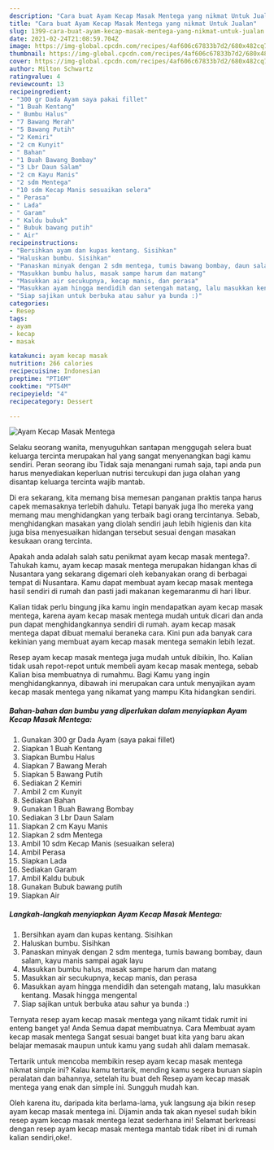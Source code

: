 ```yaml
---
description: "Cara buat Ayam Kecap Masak Mentega yang nikmat Untuk Jualan"
title: "Cara buat Ayam Kecap Masak Mentega yang nikmat Untuk Jualan"
slug: 1399-cara-buat-ayam-kecap-masak-mentega-yang-nikmat-untuk-jualan
date: 2021-02-24T21:08:59.704Z
image: https://img-global.cpcdn.com/recipes/4af606c67833b7d2/680x482cq70/ayam-kecap-masak-mentega-foto-resep-utama.jpg
thumbnail: https://img-global.cpcdn.com/recipes/4af606c67833b7d2/680x482cq70/ayam-kecap-masak-mentega-foto-resep-utama.jpg
cover: https://img-global.cpcdn.com/recipes/4af606c67833b7d2/680x482cq70/ayam-kecap-masak-mentega-foto-resep-utama.jpg
author: Milton Schwartz
ratingvalue: 4
reviewcount: 13
recipeingredient:
- "300 gr Dada Ayam saya pakai fillet"
- "1 Buah Kentang"
- " Bumbu Halus"
- "7 Bawang Merah"
- "5 Bawang Putih"
- "2 Kemiri"
- "2 cm Kunyit"
- " Bahan"
- "1 Buah Bawang Bombay"
- "3 Lbr Daun Salam"
- "2 cm Kayu Manis"
- "2 sdm Mentega"
- "10 sdm Kecap Manis sesuaikan selera"
- " Perasa"
- " Lada"
- " Garam"
- " Kaldu bubuk"
- " Bubuk bawang putih"
- " Air"
recipeinstructions:
- "Bersihkan ayam dan kupas kentang. Sisihkan"
- "Haluskan bumbu. Sisihkan"
- "Panaskan minyak dengan 2 sdm mentega, tumis bawang bombay, daun salam, kayu manis sampai agak layu"
- "Masukkan bumbu halus, masak sampe harum dan matang"
- "Masukkan air secukupnya, kecap manis, dan perasa"
- "Masukkan ayam hingga mendidih dan setengah matang, lalu masukkan kentang. Masak hingga mengental"
- "Siap sajikan untuk berbuka atau sahur ya bunda :)"
categories:
- Resep
tags:
- ayam
- kecap
- masak

katakunci: ayam kecap masak 
nutrition: 266 calories
recipecuisine: Indonesian
preptime: "PT16M"
cooktime: "PT54M"
recipeyield: "4"
recipecategory: Dessert

---
```



![Ayam Kecap Masak Mentega](https://img-global.cpcdn.com/recipes/4af606c67833b7d2/680x482cq70/ayam-kecap-masak-mentega-foto-resep-utama.jpg)

Selaku seorang wanita, menyuguhkan santapan menggugah selera buat keluarga tercinta merupakan hal yang sangat menyenangkan bagi kamu sendiri. Peran seorang ibu Tidak saja menangani rumah saja, tapi anda pun harus menyediakan keperluan nutrisi tercukupi dan juga olahan yang disantap keluarga tercinta wajib mantab.

Di era  sekarang, kita memang bisa memesan panganan praktis tanpa harus capek memasaknya terlebih dahulu. Tetapi banyak juga lho mereka yang memang mau menghidangkan yang terbaik bagi orang tercintanya. Sebab, menghidangkan masakan yang diolah sendiri jauh lebih higienis dan kita juga bisa menyesuaikan hidangan tersebut sesuai dengan masakan kesukaan orang tercinta. 



Apakah anda adalah salah satu penikmat ayam kecap masak mentega?. Tahukah kamu, ayam kecap masak mentega merupakan hidangan khas di Nusantara yang sekarang digemari oleh kebanyakan orang di berbagai tempat di Nusantara. Kamu dapat membuat ayam kecap masak mentega hasil sendiri di rumah dan pasti jadi makanan kegemaranmu di hari libur.

Kalian tidak perlu bingung jika kamu ingin mendapatkan ayam kecap masak mentega, karena ayam kecap masak mentega mudah untuk dicari dan anda pun dapat menghidangkannya sendiri di rumah. ayam kecap masak mentega dapat dibuat memalui beraneka cara. Kini pun ada banyak cara kekinian yang membuat ayam kecap masak mentega semakin lebih lezat.

Resep ayam kecap masak mentega juga mudah untuk dibikin, lho. Kalian tidak usah repot-repot untuk membeli ayam kecap masak mentega, sebab Kalian bisa membuatnya di rumahmu. Bagi Kamu yang ingin menghidangkannya, dibawah ini merupakan cara untuk menyajikan ayam kecap masak mentega yang nikamat yang mampu Kita hidangkan sendiri.

<!--inarticleads1-->

##### Bahan-bahan dan bumbu yang diperlukan dalam menyiapkan Ayam Kecap Masak Mentega:

1. Gunakan 300 gr Dada Ayam (saya pakai fillet)
1. Siapkan 1 Buah Kentang
1. Siapkan  Bumbu Halus
1. Siapkan 7 Bawang Merah
1. Siapkan 5 Bawang Putih
1. Sediakan 2 Kemiri
1. Ambil 2 cm Kunyit
1. Sediakan  Bahan
1. Gunakan 1 Buah Bawang Bombay
1. Sediakan 3 Lbr Daun Salam
1. Siapkan 2 cm Kayu Manis
1. Siapkan 2 sdm Mentega
1. Ambil 10 sdm Kecap Manis (sesuaikan selera)
1. Ambil  Perasa
1. Siapkan  Lada
1. Sediakan  Garam
1. Ambil  Kaldu bubuk
1. Gunakan  Bubuk bawang putih
1. Siapkan  Air




<!--inarticleads2-->

##### Langkah-langkah menyiapkan Ayam Kecap Masak Mentega:

1. Bersihkan ayam dan kupas kentang. Sisihkan
1. Haluskan bumbu. Sisihkan
1. Panaskan minyak dengan 2 sdm mentega, tumis bawang bombay, daun salam, kayu manis sampai agak layu
1. Masukkan bumbu halus, masak sampe harum dan matang
1. Masukkan air secukupnya, kecap manis, dan perasa
1. Masukkan ayam hingga mendidih dan setengah matang, lalu masukkan kentang. Masak hingga mengental
1. Siap sajikan untuk berbuka atau sahur ya bunda :)




Ternyata resep ayam kecap masak mentega yang nikamt tidak rumit ini enteng banget ya! Anda Semua dapat membuatnya. Cara Membuat ayam kecap masak mentega Sangat sesuai banget buat kita yang baru akan belajar memasak maupun untuk kamu yang sudah ahli dalam memasak.

Tertarik untuk mencoba membikin resep ayam kecap masak mentega nikmat simple ini? Kalau kamu tertarik, mending kamu segera buruan siapin peralatan dan bahannya, setelah itu buat deh Resep ayam kecap masak mentega yang enak dan simple ini. Sungguh mudah kan. 

Oleh karena itu, daripada kita berlama-lama, yuk langsung aja bikin resep ayam kecap masak mentega ini. Dijamin anda tak akan nyesel sudah bikin resep ayam kecap masak mentega lezat sederhana ini! Selamat berkreasi dengan resep ayam kecap masak mentega mantab tidak ribet ini di rumah kalian sendiri,oke!.

